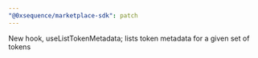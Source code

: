 ```yaml
---
"@0xsequence/marketplace-sdk": patch
---
```


New hook, useListTokenMetadata; lists token metadata for a given set of tokens
